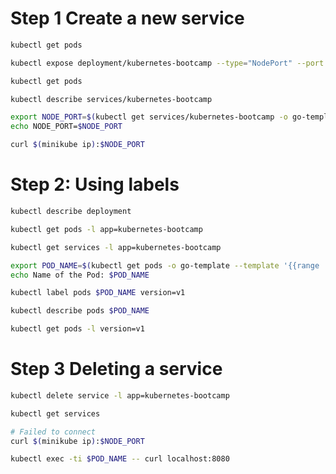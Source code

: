 # Step 1 Create a new service

```bash
kubectl get pods
```

```bash
kubectl expose deployment/kubernetes-bootcamp --type="NodePort" --port 8080
```

```bash
kubectl get pods
```

```bash
kubectl describe services/kubernetes-bootcamp
```

```bash
export NODE_PORT=$(kubectl get services/kubernetes-bootcamp -o go-template='{{(index .spec.ports 0).nodePort}}')
echo NODE_PORT=$NODE_PORT
```

```bash
curl $(minikube ip):$NODE_PORT
```

# Step 2: Using labels

```bash
kubectl describe deployment
```

```bash
kubectl get pods -l app=kubernetes-bootcamp
```

```bash
kubectl get services -l app=kubernetes-bootcamp
```

```bash
export POD_NAME=$(kubectl get pods -o go-template --template '{{range .items}}{{.metadata.name}}{{"\n"}}{{end}}')
echo Name of the Pod: $POD_NAME
```

```bash
kubectl label pods $POD_NAME version=v1
```

```bash
kubectl describe pods $POD_NAME
```

```bash
kubectl get pods -l version=v1
```

# Step 3 Deleting a service

```bash
kubectl delete service -l app=kubernetes-bootcamp
```

```bash
kubectl get services
```

```bash
# Failed to connect
curl $(minikube ip):$NODE_PORT
```

```bash
kubectl exec -ti $POD_NAME -- curl localhost:8080
```

